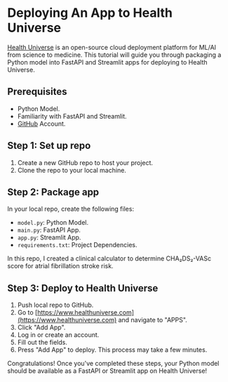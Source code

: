 # Deploying An App to Health Universe

[Health Universe](https://www.healthuniverse.com) is an open-source cloud deployment platform for ML/AI from science to medicine.
This tutorial will guide you through packaging a Python model into FastAPI and Streamlit apps for deploying to Health Universe.

## Prerequisites

- Python Model.
- Familiarity with FastAPI and Streamlit.
- [GitHub](https://github.com/) Account.

## Step 1: Set up repo

1. Create a new GitHub repo to host your project.
2. Clone the repo to your local machine.

## Step 2: Package app

In your local repo, create the following files:

- ```model.py```: Python Model.
- ```main.py```: FastAPI App.
- ```app.py```: Streamlit App.
- ```requirements.txt```: Project Dependencies.

In this repo, I created a clinical calculator to determine CHA₂DS₂-VASc score for atrial fibrillation stroke risk.

## Step 3: Deploy to Health Universe

1. Push local repo to GitHub.
2. Go to [https://www.healthuniverse.com](https://www.healthuniverse.com) and navigate to "APPS".
3. Click "Add App".
4. Log in or create an account.
5. Fill out the fields.    
6. Press "Add App" to deploy. This process may take a few minutes.

Congratulations! Once you've completed these steps, your Python model should be available as a FastAPI or Streamlit app on Health Universe!